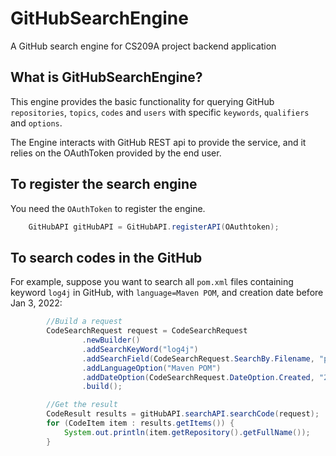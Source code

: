 # GitHubSearchEngine

A GitHub search engine for CS209A project backend application

## What is GitHubSearchEngine?
This engine provides the basic functionality for querying GitHub `repositories`, `topics`, `codes` and `users` with specific ```keywords```,
```qualifiers``` and ```options```.

The Engine interacts with GitHub REST api to provide the service, and it relies on the OAuthToken provided by the end user.

## To register the search engine

You need the ```OAuthToken``` to register the engine.

```java
    GitHubAPI gitHubAPI = GitHubAPI.registerAPI(OAuthtoken); 
```

## To search codes in the GitHub

For example, suppose you want to search all ```pom.xml``` files containing keyword ```log4j``` in GitHub,
with ```language=Maven POM```, and creation date before Jan 3, 2022:

```java
        //Build a request
        CodeSearchRequest request = CodeSearchRequest
                .newBuilder()
                .addSearchKeyWord("log4j")
                .addSearchField(CodeSearchRequest.SearchBy.Filename, "pom.xml")
                .addLanguageOption("Maven POM")
                .addDateOption(CodeSearchRequest.DateOption.Created, "2022-01-03", "<=")
                .build();

        //Get the result
        CodeResult results = gitHubAPI.searchAPI.searchCode(request);
        for (CodeItem item : results.getItems()) {
            System.out.println(item.getRepository().getFullName());
        }

```
